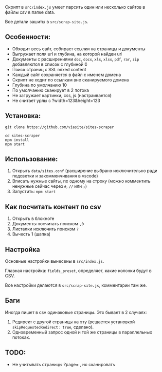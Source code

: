 Скрипт в `src/index.js` умеет парсить один или несколько сайтов в файлы csv в папке data.

Все детали зашиты в `src/scrap-site.js`.

## Особенности:
- Обходит весь сайт, собирает ссылки на страницы и документы
- Выгружает поля url и глубина, на которой найден url
- Документы с расширениями `doc`, `docx`, `xls`, `xlsx`, `pdf`, `rar`, `zip` добавляются в список с глубиной 0
- Поиск страниц с SSL mixed content
- Каждый сайт сохраняется в файл с именем домена
- Скрипт не ходит по ссылкам вне сканируемого домена
- Глубина по умолчанию 10
- По умолчанию сканирует в 2 потока
- Не загружает картинки, css, js (настраивается)
- Не считает урлы с ?width=123&height=123

## Установка:
```
git clone https://github.com/viasite/sites-scraper

cd sites-scraper
npm install
npm start
```

## Использование:
1. Открыть `data/sites.conf` (расширение выбрано исключительно ради подсветки и закомменчивания в vscode)
2. Вписать нужные сайты, по одному на строку (можно комментить ненужные сейчас через `#`, `//` или `;`)
3. Запустить: `npm start`

## Как посчитать контент по csv
1. Открыть в блокноте
2. Документы посчитать поиском `,0`
3. Листалки исключить поиском `?`
4. Вычесть 1 (шапка)

## Настройка
Основные настройки вынесены в `src/index.js`.

Главная настройка: `fields_preset`, определяет, какие колонки будут в CSV.

Все настройки делаются в `src/scrap-site.js`, комментарии там же.

## Баги
Иногда пишет в csv одинаковые страницы. Это бывает в 2 случаях: 
1. Редирект с другой страницы на эту (решается установкой `skipRequestedRedirect: true`, сделано).
2. Одновременный запрос одной и той же страницы в параллельных потоках.

## TODO:
- Не учитывать страницы ?page= , но сканировать

